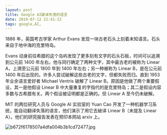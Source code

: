 ```yaml
---
layout: post
title: Google AI破译失落的语言
date: 2019-07-12 22:41:12
tags: google,AI,
---
```

1886 年，英国考古学家 Arthur Evans 发现一块古老石头上刻着未知语言。石头来自于地中海的克里特岛。 


Evans 动身前往希腊的这个岛屿发现了更多刻有文字的石头石板，时间可以追溯到公元前 1400 年左右。他与同行确定了两种文字，其中最古老的被称为 Linear A，上溯至公元前 1800 年到 1400 年左右；另一种被称为 Linear B，是在公元前 1400 年后出现的。许多人尝试破解这些古老的文字，但都失败而归。直到 1953 年业余语言爱好者 Michael Ventris 破解了 Linear B。原因是他做了两个重要假设，其一是他假设 Linear B 中大量重复的字指代的是克里特岛；其二是假设内容多数与古希腊有关。两个假设被证明都是正确的。但 Linear A 至今仍未破解。

MIT 的两位研究人员与 Google AI 实验室的 Yuan Cao 开发了一种机器学习系统，能自动翻译失落的语言，他们演示了用它去破译 Linear B（未提及 Linear A）。他们的研究报告发表在预印本网站 arxiv 上。

![b672f6178507a4dfa004b3b1cd72477.jpg](https://i.loli.net/2019/07/12/5d289c05cb77395027.jpg)
